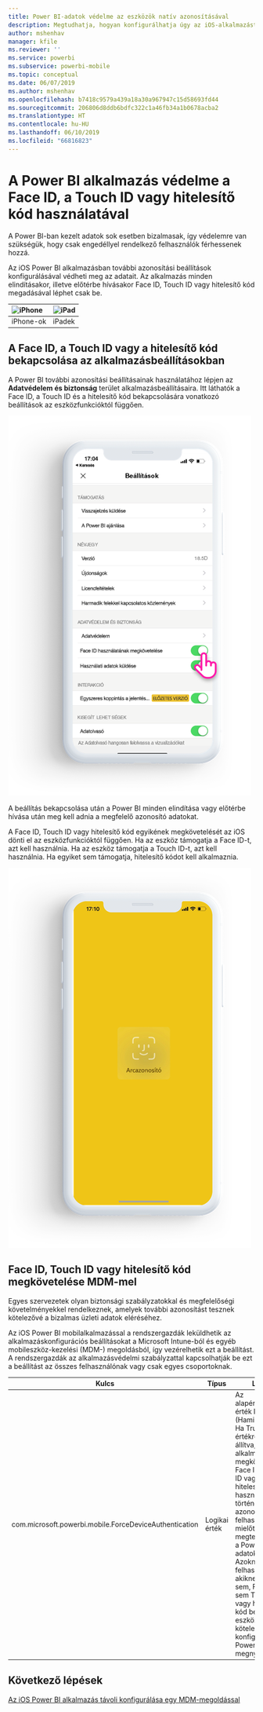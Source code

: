 ```yaml
---
title: Power BI-adatok védelme az eszközök natív azonosításával
description: Megtudhatja, hogyan konfigurálhatja úgy az iOS-alkalmazást, hogy az további azonosítást tegyen kötelezővé a Power BI-adatok eléréséhez
author: mshenhav
manager: kfile
ms.reviewer: ''
ms.service: powerbi
ms.subservice: powerbi-mobile
ms.topic: conceptual
ms.date: 06/07/2019
ms.author: mshenhav
ms.openlocfilehash: b7418c9579a439a18a30a967947c15d58693fd44
ms.sourcegitcommit: 206806d8ddb6bdfc322c1a46fb34a1b0678acba2
ms.translationtype: HT
ms.contentlocale: hu-HU
ms.lasthandoff: 06/10/2019
ms.locfileid: "66816823"
---
```

# <a name="protect-power-bi-app-with-face-id-touch-id-or-passcode"></a>A Power BI alkalmazás védelme a Face ID, a Touch ID vagy hitelesítő kód használatával 

A Power BI-ban kezelt adatok sok esetben bizalmasak, így védelemre van szükségük, hogy csak engedéllyel rendelkező felhasználók férhessenek hozzá. 

Az iOS Power BI alkalmazásban további azonosítási beállítások konfigurálásával védheti meg az adatait. Az alkalmazás minden elindításakor, illetve előtérbe hívásakor Face ID, Touch ID vagy hitelesítő kód megadásával léphet csak be.

| ![iPhone](./media/tutorial-mobile-apps-ios-qna/iphone-logo-50-px.png) | ![iPad](./media/tutorial-mobile-apps-ios-qna/ipad-logo-50-px.png) |
|:--- |:--- |
| iPhone-ok |iPadek |

## <a name="turn-on-face-id-touch-id-or-passcode-in-app-setting"></a>A Face ID, a Touch ID vagy a hitelesítő kód bekapcsolása az alkalmazásbeállításokban

A Power BI további azonosítási beállításainak használatához lépjen az **Adatvédelem és biztonság** terület alkalmazásbeállításaira. Itt láthatók a Face ID, a Touch ID és a hitelesítő kód bekapcsolására vonatkozó beállítások az eszközfunkcióktól függően.

![Az iOS Power BI alkalmazásbeállításainak lapja](./media/mobile-ios-native-secure-access/mobile-ios-native-secured-setting.png)

A beállítás bekapcsolása után a Power BI minden elindítása vagy előtérbe hívása után meg kell adnia a megfelelő azonosító adatokat. 

A Face ID, Touch ID vagy hitelesítő kód egyikének megkövetelését az iOS dönti el az eszközfunkcióktól függően. Ha az eszköz támogatja a Face ID-t, azt kell használnia. Ha az eszköz támogatja a Touch ID-t, azt kell használnia. Ha egyiket sem támogatja, hitelesítő kódot kell alkalmaznia.

![iOS Power BI Face ID](./media/mobile-ios-native-secure-access/mobile-ios-native-secured-faceid.png)

## <a name="use-mdm-to-enforce-face-id-touch-id-or-passcode"></a>Face ID, Touch ID vagy hitelesítő kód megkövetelése MDM-mel

Egyes szervezetek olyan biztonsági szabályzatokkal és megfelelőségi követelményekkel rendelkeznek, amelyek további azonosítást tesznek kötelezővé a bizalmas üzleti adatok eléréséhez. 

Az iOS Power BI mobilalkalmazással a rendszergazdák leküldhetik az alkalmazáskonfigurációs beállításokat a Microsoft Intune-ból és egyéb mobileszköz-kezelési (MDM-) megoldásból, így vezérelhetik ezt a beállítást. A rendszergazdák az alkalmazásvédelmi szabályzattal kapcsolhatják be ezt a beállítást az összes felhasználónak vagy csak egyes csoportoknak.

|Kulcs  |Típus  |Leírás  |
|---------|---------|---------|
| com.microsoft.powerbi.mobile.ForceDeviceAuthentication | Logikai érték | Az alapértelmezett érték False (Hamis). <br>Ha True (Igaz) értékre van állítva, az alkalmazás megköveteli a Face ID, Touch ID vagy hitelesítő kód használatával történő azonosítást a felhasználóktól, mielőtt megtekinthetnék a Power BI-adatokat. Azoknak a felhasználóknak, akiknek nincs sem, Face ID, sem Touch ID vagy hitelesítő kód beállítva az eszközükön, kötelező ezt konfigurálniuk a Power BI megnyitásához.  |

## <a name="next-steps"></a>Következő lépések

[Az iOS Power BI alkalmazás távoli konfigurálása egy MDM-megoldással](mobile-app-configuration.md)
